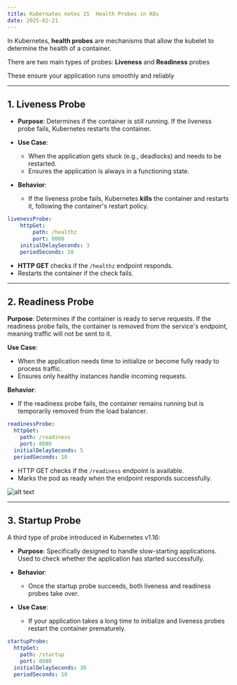```yaml
---
title: Kubernates notes 15  Health Probes in K8s
date: 2025-02-21
---
```


In Kubernetes, **health probes** are mechanisms that allow the kubelet to determine the health of a container. 

There are two main types of probes: **Liveness** and **Readiness** probes

These ensure your application runs smoothly and reliably

---
## 1. Liveness Probe

- **Purpose**: Determines if the container is still running. If the liveness probe fails, Kubernetes restarts the container.
    
- **Use Case**:    
    - When the application gets stuck (e.g., deadlocks) and needs to be restarted.
    - Ensures the application is always in a functioning state.

- **Behavior**:
    - If the liveness probe fails, Kubernetes **kills** the container and restarts it, following the container's restart policy.

```yaml
livenessProbe:
	httpGet:
		path: /healthz
		port: 8080
	initialDelaySeconds: 3
	periodSeconds: 10
```


- **HTTP GET** checks if the `/healthz` endpoint responds.
- Restarts the container if the check fails.
---

## 2. Readiness Probe

**Purpose**: Determines if the container is ready to serve requests. If the readiness probe fails, the container is removed from the service's endpoint, meaning traffic will not be sent to it.

**Use Case**:

- When the application needs time to initialize or become fully ready to process traffic.
- Ensures only healthy instances handle incoming requests.

**Behavior**:

- If the readiness probe fails, the container remains running but is temporarily removed from the load balancer.

```yaml
readinessProbe:
  httpGet:
    path: /readiness
    port: 8080
  initialDelaySeconds: 5
  periodSeconds: 10
```

- HTTP GET checks if the `/readiness` endpoint is available.
- Marks the pod as ready when the endpoint responds successfully.

![alt text](/images/Pastedimage20250128162505.png)

---

## **3. Startup Probe**

A third type of probe introduced in Kubernetes v1.16:

- **Purpose**: Specifically designed to handle slow-starting applications. Used to check whether the application has started successfully.

- **Behavior**:
	- Once the startup probe succeeds, both liveness and readiness probes take over.

- **Use Case**:
	- If your application takes a long time to initialize and liveness probes restart the container prematurely.

```yaml
startupProbe:
  httpGet:
    path: /startup
    port: 8080
  initialDelaySeconds: 30
  periodSeconds: 10
```

